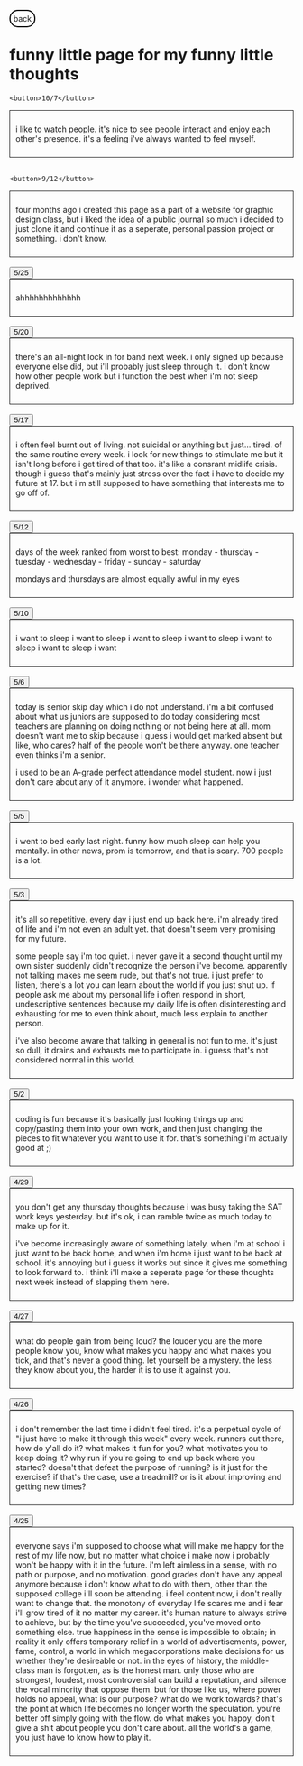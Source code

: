 <html lang="en">
<head>
<meta charset="utf-8">
<title>index page</title>
<style>

ul {
list-style-type: none;
  margin: 0;
padding: 0;
}

body {
}
table, th, td {
  border: 1px solid;
}

li {
  margin-bottom: 20px;
}
a {
  text-decoration: none;
  padding: 5px;
  border: 2px solid black;
  border-radius: 15px;
  background-color: white;
}
a:hover{
background: blue;
color: white;
}
a:active {
  background:red;
}
.journal {
  border: 1px solid;
  padding: 10px;
  overflow: auto;
}

.container {  display: grid;
  grid-template-columns: 2fr 4.8fr 2fr;
  grid-template-rows: 0.4fr 2.1fr;
  grid-auto-columns: 1fr;
  gap: 10px 10px;
  grid-auto-flow: row;
  grid-template-areas:
    "header header header"
    "side-left center side-right";
}

.side-left { grid-area: side-left; }

.center { grid-area: center; }

.side-right { grid-area: side-right; }

.header { grid-area: header; }

</style>
</head>

<body>
  <div class="container">
    <div class="side-left">
      <a href="index.html">back</a>
    </div>
    <div class="center"></div>
    <div class="side-right"></div>
    <div class="header">
    </div>

  </div>

<div class="center">
  <h1>funny little page for my funny little thoughts</h1>

    <button>10/7</button>
<div class="journal">
<p> i like to watch people. it's nice to see people interact and enjoy each other's presence. it's a feeling i've always wanted to feel myself.
</p>
</div>
<br />

    <button>9/12</button>
<div class="journal">
<p>
    four months ago i created this page as a part of a website for graphic design class, but i liked the idea of a public journal so much i decided to just clone it and continue it as a seperate, personal passion project or something. i don't know.</p>
</div>
<br />
  <button>5/25</button>
<div class="journal">
<p>ahhhhhhhhhhhhh
</p>
</div>
<br />
  <button>5/20</button>
<div class="journal">
<p>there's an all-night lock in for band next week. i only signed up because everyone else did, but i'll probably just sleep through it. i don't know how other people work but i function the best when i'm not sleep deprived.
</p>
</div>
<br />
  <button>5/17</button>
<div class="journal">
<p>i often feel burnt out of living. not suicidal or anything but just... tired. of the same routine every week. i look for new things to stimulate me but it isn't long before i get tired of that too. it's like a consrant midlife crisis. though i guess that's mainly just stress over the fact i have to decide my future at 17. but i'm still supposed to have something that interests me to go off of.
</p>
</div>
<br />
  <button>5/12</button>
<div class="journal">
<p>days of the week ranked from worst to best: monday - thursday - tuesday - wednesday - friday - sunday - saturday </p>
<p>
  mondays and thursdays are almost equally awful in my eyes
</p>
</div>
<br />
<button>5/10</button>
<div class="journal">
<p>i want to sleep i want to sleep i want to sleep i want to sleep i want  to sleep i want to sleep i want</p>
</div>
<br />
<button>5/6</button>
<div class="journal">
<p>today is senior skip day which i do not understand. i'm a bit confused about what us juniors are supposed to do today considering most teachers are planning on doing nothing or not being here at all. mom doesn't want me to skip because i guess i would get marked absent but like, who cares? half of the people won't be there anyway. one teacher even thinks i'm a senior.</p>
<p>
  i used to be an A-grade perfect attendance model student. now i just don't care about any of it anymore. i wonder what happened.
</p>
</div>
<br />
<button>5/5</button>
<div class="journal">
<p>i went to bed early last night. funny how much sleep can help you mentally. in other news, prom is tomorrow, and that is scary. 700 people is a lot.</p>
</div>
<br />
<button>5/3</button>
<div class="journal">
<p>
it's all so repetitive. every day i just end up back here. i'm already tired of life and i'm not even an adult yet. that doesn't seem very promising for my future. </p>
<p>
  some people say i'm too quiet. i never gave it a second thought until my own sister suddenly didn't recognize the person i've become. apparently not talking makes me seem rude, but that's not true. i just prefer to listen, there's a lot you can learn about the world if you just shut up. if people ask me about my personal life i often respond in short, undescriptive sentences because my daily life is often disinteresting and exhausting for me to even think about, much less explain to another person.
</p>
<p>
  i've also become aware that talking in general is not fun to me. it's just so dull, it drains and exhausts me to participate in. i guess that's not considered normal in this world.
</p>
</div>
<br/>
<button>5/2</button>
<div class="journal">
<p>
coding is fun because it's basically just looking things up and copy/pasting them into your own work, and then just changing the pieces to fit whatever you want to use it for. that's something i'm actually good at ;) </p>
</div>
<br/>
<button class="collapsible">4/29</button>
<div class="journal">
<p>
  you don't get any thursday thoughts because i was busy taking the SAT work keys yesterday. but it's ok, i can ramble twice as much today to make up for it.</p>
  <p>
    i've become increasingly aware of something lately. when i'm at school i just want to be back home, and when i'm home i just want to be back at school. it's annoying but i guess it works out since it gives me something to look forward to. i think i'll make a seperate page for these thoughts next week instead of slapping them here.
</p>
</div>
<br/>
<button>4/27</button>
<div class="journal">
<p>what do people gain from being loud? the louder you are the more people know you, know what makes you happy and what makes you tick, and that's never a good thing. let yourself be a mystery. the less they know about you, the harder it is to use it against you. </p>
</div>
<br/>
<button>4/26</button>
<div class="journal">
<p>i don't remember the last time i didn't feel tired. it's a perpetual cycle of "i just have to make it through this week" every week. runners out there, how do y'all do it? what makes it fun for you? what motivates you to keep doing it? why run if you're going to end up back where you started? doesn't that defeat the purpose of running? is it just for the exercise? if that's the case, use a treadmill? or is it about improving and getting new times? </p>
</div>
<br/>
<button>4/25</button>
<div class="journal">
<p>
everyone says i'm supposed to choose what will make me happy for the rest of my life now, but no matter what choice i make now i probably won't be happy with it in the future. i'm left aimless in a sense, with no path or purpose, and no motivation. good grades don't have any appeal anymore because i don't know what to do with them, other than the supposed college i'll soon be attending. i feel content now, i don't really want to change that. the monotony of everyday life scares me and i fear i'll grow tired of it no matter my career. it's human nature to always strive to achieve, but by the time you've succeeded, you've moved onto something else. true happiness in the sense is impossible to obtain; in reality it only offers temporary relief in a world of advertisements, power, fame, control, a world in which megacorporations make decisions for us whether they're desireable or not. in the eyes of history, the middle-class man is forgotten, as is the honest man. only those who are strongest, loudest, most controversial can build a reputation, and silence the vocal minority that oppose them. but for those like us, where power holds no appeal, what is our purpose? what do we work towards? that's the point at which life becomes no longer worth the speculation. you're better off simply going with the flow. do what makes you happy, don't give a shit about people you don't care about. all the world's a game, you just have to know how to play it. </p> </div>
<br/>


</body>
</html>
